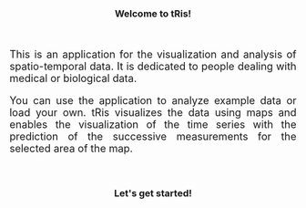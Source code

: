 <style>
h3 {text-align: center;}
p {text-align: justify; font-size: 18px;}
</style>

### <b>Welcome to tRis!</b>

</br>
<p> This is an application for the visualization and analysis of spatio-temporal data. It is dedicated to people dealing with medical or biological data. </p>

<p> You can use the application to analyze example data or load your own. tRis visualizes the data using maps and enables the visualization of the time series with the prediction of the successive measurements for the selected area of the map. </p>
</br>

### <b>Let's get started!</b>

